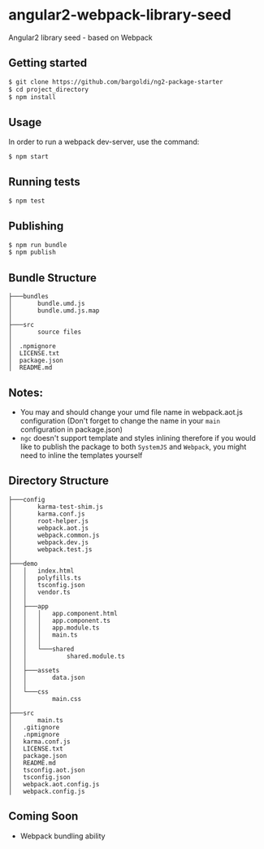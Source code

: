 # angular2-webpack-library-seed
Angular2 library seed - based on Webpack

## Getting started
```bash
$ git clone https://github.com/bargoldi/ng2-package-starter
$ cd project_directory
$ npm install
```
## Usage
In order to run a webpack dev-server, use the command:
```bash
$ npm start
```
## Running tests
```bash
$ npm test
```

## Publishing
```bash
$ npm run bundle
$ npm publish
```

## Bundle Structure
```
├───bundles
│       bundle.umd.js
│       bundle.umd.js.map
│
├───src
│       source files
│
│  .npmignore
│  LICENSE.txt
│  package.json
│  README.md

```

## Notes:
* You may and should change your umd file name in webpack.aot.js configuration (Don't forget to change the name in your `main` configuration in package.json)
* `ngc` doesn't support template and styles inlining therefore if you would like to publish the package to both ``SystemJS`` and ``Webpack``, you might need to inline the templates yourself

## Directory Structure
```
├───config
│       karma-test-shim.js
│       karma.conf.js
│       root-helper.js
│       webpack.aot.js
│       webpack.common.js
│       webpack.dev.js
│       webpack.test.js
│
├───demo
│   │   index.html
│   │   polyfills.ts
│   │   tsconfig.json
│   │   vendor.ts
│   │
│   ├───app
│   │   │   app.component.html
│   │   │   app.component.ts
│   │   │   app.module.ts
│   │   │   main.ts
│   │   │
│   │   └───shared
│   │           shared.module.ts
│   │
│   ├───assets
│   │       data.json
│   │
│   └───css
│           main.css
│
├───src
│       main.ts
│   .gitignore
│   .npmignore
│   karma.conf.js
│   LICENSE.txt
│   package.json
│   README.md
│   tsconfig.aot.json
│   tsconfig.json
│   webpack.aot.config.js
│   webpack.config.js
```
## Coming Soon
- Webpack bundling ability